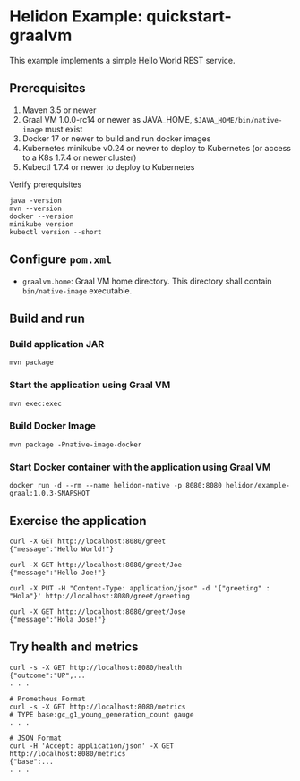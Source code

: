 
# Helidon Example: quickstart-graalvm

This example implements a simple Hello World REST service.

## Prerequisites

1. Maven 3.5 or newer
2. Graal VM 1.0.0-rc14 or newer as JAVA_HOME, `$JAVA_HOME/bin/native-image` must exist 
3. Docker 17 or newer to build and run docker images
4. Kubernetes minikube v0.24 or newer to deploy to Kubernetes (or access to a K8s 1.7.4 or newer cluster)
5. Kubectl 1.7.4 or newer to deploy to Kubernetes

Verify prerequisites
```
java -version
mvn --version
docker --version
minikube version
kubectl version --short
```

## Configure `pom.xml`

- `graalvm.home`: Graal VM home directory. This directory shall contain `bin/native-image` executable.

## Build and run

### Build application JAR
```
mvn package
```
### Start the application using Graal VM
```
mvn exec:exec
```
### Build Docker Image
```
mvn package -Pnative-image-docker
```
### Start Docker container with the application using Graal VM
```
docker run -d --rm --name helidon-native -p 8080:8080 helidon/example-graal:1.0.3-SNAPSHOT
```

## Exercise the application

```
curl -X GET http://localhost:8080/greet
{"message":"Hello World!"}

curl -X GET http://localhost:8080/greet/Joe
{"message":"Hello Joe!"}

curl -X PUT -H "Content-Type: application/json" -d '{"greeting" : "Hola"}' http://localhost:8080/greet/greeting

curl -X GET http://localhost:8080/greet/Jose
{"message":"Hola Jose!"}
```

## Try health and metrics

```
curl -s -X GET http://localhost:8080/health
{"outcome":"UP",...
. . .

# Prometheus Format
curl -s -X GET http://localhost:8080/metrics
# TYPE base:gc_g1_young_generation_count gauge
. . .

# JSON Format
curl -H 'Accept: application/json' -X GET http://localhost:8080/metrics
{"base":...
. . .

```
